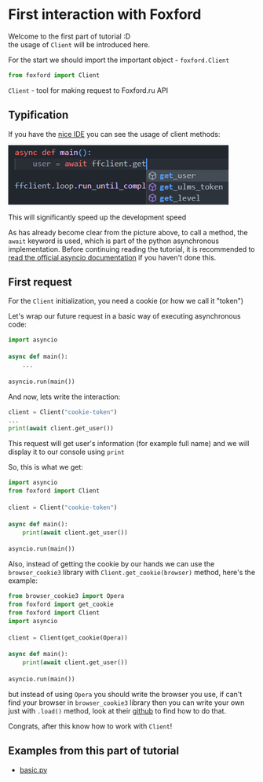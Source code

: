 # First interaction with Foxford

Welcome to the first part of tutorial :D
<br>the usage of `Client` will be introduced here.

For the start we should import the important object - `foxford.Client`

```python
from foxford import Client
```

`Client` - tool for making request to Foxford.ru API

## Typification

If you have the [nice IDE](recommended-ide.md) you can see the usage of client methods:

![api highlighting](assets/api-highlighting.png "api highlighting")

This will significantly speed up the development speed

As has already become clear from the picture above, to call a method, the `await` keyword is used, which is part of the python asynchronous implementation. Before continuing reading the tutorial, it is recommended to [read the official asyncio documentation](https://docs.python.org/3/library/asyncio.html) if you haven't done this.

## First request

For the `Client` initialization, you need a cookie (or how we call it "token")

Let's wrap our future request in a basic way of executing asynchronous code:

```python
import asyncio

async def main():
    ...

asyncio.run(main())
```

And now, lets write the interaction:

```python
client = Client("cookie-token")
...
print(await client.get_user())
```

This request will get user's information (for example full name) and we will display it to our console using `print`

So, this is what we get:

```python
import asyncio
from foxford import Client

client = Client("cookie-token")

async def main():
    print(await client.get_user())

asyncio.run(main())
```
Also, instead of getting the cookie by our hands
we can use the `browser_cookie3` library with `Client.get_cookie(browser)` method, here's the example:
```python
from browser_cookie3 import Opera
from foxford import get_cookie
from foxford import Client
import asyncio

client = Client(get_cookie(Opera))

async def main():
    print(await client.get_user())

asyncio.run(main())
```
but instead of using `Opera` you should write the browser you use, if can't find your browser in `browser_cookie3` library then you can write your own just with `.load()` method, look at their [github](https://github.com/borisbabic/browser_cookie3) to find how to do that.

Congrats, after this know how to work with `Client`!

## Examples from this part of tutorial

* [basic.py](https://github.com/FrostX-Official/foxford/blob/main/examples/basic.py)